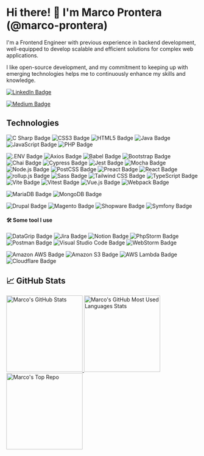 # Hi there! 👋 I'm Marco Prontera (@marco-prontera)

I'm a Frontend Engineer with previous experience in backend development, well-equipped to develop scalable and efficient
solutions for complex web applications.

I like open-source development, and my commitment to keeping up with emerging technologies helps me to continuously
enhance my skills and knowledge.


<a target="_blank" href="https://www.linkedin.com/in/marcoprontera">

![LinkedIn Badge](https://img.shields.io/badge/LinkedIn-0A66C2?logo=linkedin&logoColor=fff&style=flat)

</a>

<a target="_blank" href="https://marco-prontera.medium.com">

![Medium Badge](https://img.shields.io/badge/Medium-000?logo=medium&logoColor=fff&style=flat)

</a>

## Technologies

![C Sharp Badge](https://img.shields.io/badge/C%20Sharp-239120?logo=csharp&logoColor=fff&style=flat)
![CSS3 Badge](https://img.shields.io/badge/CSS3-1572B6?logo=css3&logoColor=fff&style=flat)
![HTML5 Badge](https://img.shields.io/badge/HTML5-E34F26?logo=html5&logoColor=fff&style=flat)
![Java Badge](https://img.shields.io/badge/Java-ED8B00?style=flat&logo=openjdk&logoColor=white)
![JavaScript Badge](https://img.shields.io/badge/JavaScript-F7DF1E?logo=javascript&logoColor=000&style=flat)
![PHP Badge](https://img.shields.io/badge/PHP-777BB4?logo=php&logoColor=fff&style=flat)

![.ENV Badge](https://img.shields.io/badge/.ENV-ECD53F?logo=dotenv&logoColor=000&style=flat)
![Axios Badge](https://img.shields.io/badge/Axios-5A29E4?logo=axios&logoColor=fff&style=flat)
![Babel Badge](https://img.shields.io/badge/Babel-F9DC3E?logo=babel&logoColor=000&style=flat)
![Bootstrap Badge](https://img.shields.io/badge/Bootstrap-7952B3?logo=bootstrap&logoColor=fff&style=flat)
![Chai Badge](https://img.shields.io/badge/Chai-A30701?logo=chai&logoColor=fff&style=flat)
![Cypress Badge](https://img.shields.io/badge/Cypress-17202C?logo=cypress&logoColor=fff&style=flat)
![Jest Badge](https://img.shields.io/badge/Jest-C21325?logo=jest&logoColor=fff&style=flat)
![Mocha Badge](https://img.shields.io/badge/Mocha-8D6748?logo=mocha&logoColor=fff&style=flat)
![Node.js Badge](https://img.shields.io/badge/Node.js-393?logo=nodedotjs&logoColor=fff&style=flat)
![PostCSS Badge](https://img.shields.io/badge/PostCSS-DD3A0A?logo=postcss&logoColor=fff&style=flat)
![Preact Badge](https://img.shields.io/badge/Preact-673AB8?logo=preact&logoColor=fff&style=flat)
![React Badge](https://img.shields.io/badge/React-61DAFB?logo=react&logoColor=000&style=flat)
![rollup.js Badge](https://img.shields.io/badge/rollup.js-EC4A3F?logo=rollupdotjs&logoColor=fff&style=flat)
![Sass Badge](https://img.shields.io/badge/Sass-C69?logo=sass&logoColor=fff&style=flat)
![Tailwind CSS Badge](https://img.shields.io/badge/Tailwind%20CSS-06B6D4?logo=tailwindcss&logoColor=fff&style=flat)
![TypeScript Badge](https://img.shields.io/badge/TypeScript-3178C6?logo=typescript&logoColor=fff&style=flat)
![Vite Badge](https://img.shields.io/badge/Vite-646CFF?logo=vite&logoColor=fff&style=flat)
![Vitest Badge](https://img.shields.io/badge/Vitest-6E9F18?logo=vitest&logoColor=fff&style=flat)
![Vue.js Badge](https://img.shields.io/badge/Vue.js-4FC08D?logo=vuedotjs&logoColor=fff&style=flat)
![Webpack Badge](https://img.shields.io/badge/Webpack-8DD6F9?logo=webpack&logoColor=000&style=flat)

![MariaDB Badge](https://img.shields.io/badge/MariaDB-003545?logo=mariadb&logoColor=fff&style=flat)
![MongoDB Badge](https://img.shields.io/badge/MongoDB-47A248?logo=mongodb&logoColor=fff&style=flat)

![Drupal Badge](https://img.shields.io/badge/Drupal-0678BE?logo=drupal&logoColor=fff&style=flat)
![Magento Badge](https://img.shields.io/badge/Magento-EE672F?logo=magento&logoColor=fff&style=flat)
![Shopware Badge](https://img.shields.io/badge/Shopware-189EFF?logo=shopware&logoColor=fff&style=flat)
![Symfony Badge](https://img.shields.io/badge/Symfony-000?logo=symfony&logoColor=fff&style=flat)

#### 🛠 Some tool I use

![DataGrip Badge](https://img.shields.io/badge/DataGrip-000?logo=datagrip&logoColor=fff&style=flat)
![Jira Badge](https://img.shields.io/badge/Jira-0052CC?logo=jira&logoColor=fff&style=flat)
![Notion Badge](https://img.shields.io/badge/Notion-000?logo=notion&logoColor=fff&style=flat)
![PhpStorm Badge](https://img.shields.io/badge/PhpStorm-000?logo=phpstorm&logoColor=fff&style=flat)
![Postman Badge](https://img.shields.io/badge/Postman-FF6C37?logo=postman&logoColor=fff&style=flat)
![Visual Studio Code Badge](https://img.shields.io/badge/Visual%20Studio%20Code-007ACC?logo=visualstudiocode&logoColor=fff&style=flat-square)
![WebStorm Badge](https://img.shields.io/badge/WebStorm-000?logo=webstorm&logoColor=fff&style=flat)

![Amazon AWS Badge](https://img.shields.io/badge/Amazon%20AWS-232F3E?logo=amazonaws&logoColor=fff&style=flat)
![Amazon S3 Badge](https://img.shields.io/badge/Amazon%20S3-569A31?logo=amazons3&logoColor=fff&style=flat)
![AWS Lambda Badge](https://img.shields.io/badge/AWS%20Lambda-F90?logo=awslambda&logoColor=fff&style=flat)
![Cloudflare Badge](https://img.shields.io/badge/Cloudflare-F38020?logo=cloudflare&logoColor=fff&style=flat)

## 📈 GitHub Stats

<a target="_blank" href="https://github.com/marco-prontera">
  <img height="200" src="https://github-readme-stats.vercel.app/api?username=marco-prontera&show_icons=true&line_height=27&count_private=true&title_color=2bbc8a&text_color=c9cacc&icon_color=2bbc8a&bg_color=1d1f21&hide_rank=true" alt="Marco's GitHub Stats" />
</a>

<a target="_blank" href="https://github.com/marco-prontera">
  <img height="200" src="https://github-readme-stats.vercel.app/api/top-langs/?username=marco-prontera&title_color=2bbc8a&text_color=c9cacc&icon_color=2bbc8a&bg_color=1d1f21&langs_count=3"  alt="Marco's GitHub Most Used Languages Stats"/>
</a>

<a target="_blank" href="https://github.com/marco-prontera/vite-plugin-css-injected-by-js">
  <img height="200" src="https://github-readme-stats.vercel.app/api/pin/?username=marco-prontera&repo=vite-plugin-css-injected-by-js&title_color=2bbc8a&text_color=c9cacc&icon_color=2bbc8a&bg_color=1d1f21" alt="Marco's Top Repo" />
</a>
